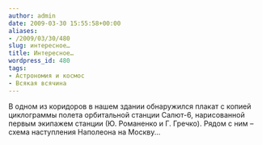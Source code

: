 ```yaml
---
author: admin
date: 2009-03-30 15:55:58+00:00
aliases:
- /2009/03/30/480
slug: интересное…
title: Интересное…
wordpress_id: 480
tags:
- Астрономия и космос
- Всякая всячина
---
```


В одном из коридоров в нашем здании обнаружился плакат с копией циклограммы полета орбитальной станции Салют-6, нарисованной первым экипажем станции (Ю. Романенко и Г. Гречко). Рядом с ним – схема наступления Наполеона на Москву...

